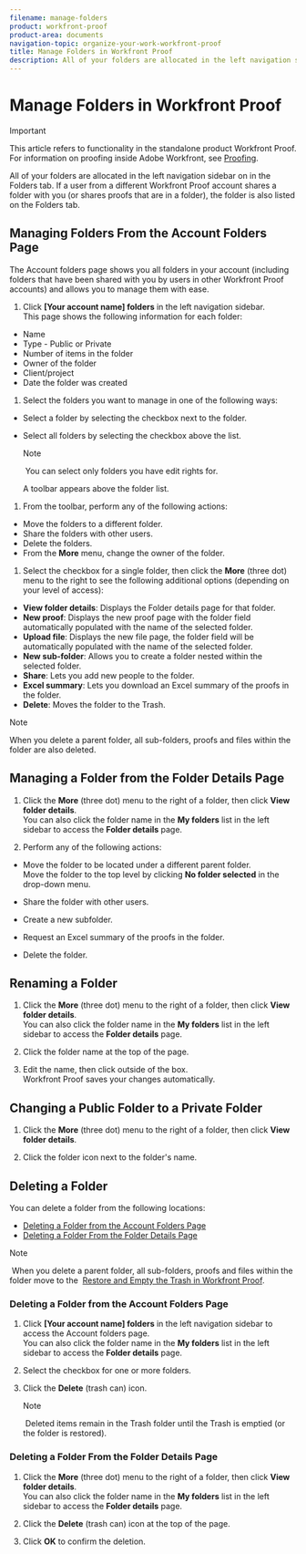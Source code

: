 ```yaml
---
filename: manage-folders
product: workfront-proof
product-area: documents
navigation-topic: organize-your-work-workfront-proof
title: Manage Folders in Workfront Proof
description: All of your folders are allocated in the left navigation sidebar on in the Folders tab. If a user from a different Workfront Proof account shares a folder with you (or shares proofs that are in a folder), the folder is also listed on the Folders tab.
---
```


# Manage Folders in Workfront Proof

>[!IMPORTANT]
>
>This article refers to functionality in the standalone product Workfront Proof. For information on proofing inside Adobe Workfront, see [Proofing](../../../review-and-approve-work/proofing/proofing.md).

All of your folders are allocated in the left navigation sidebar on in the Folders tab. If a user from a different Workfront Proof account shares a folder with you (or shares proofs that are in a folder), the folder is also listed on the Folders tab.&nbsp;

## Managing Folders From the Account Folders Page

The Account folders page shows you all folders in your account (including folders that have been shared with you by users in other Workfront Proof accounts) and allows you to manage them with ease.

1. Click **[Your account name] folders**&nbsp;in the left navigation sidebar.  
   This page shows the following information for each folder:

  * Name
  * Type - Public or Private
  * Number of items in the folder
  * Owner of the folder
  * Client/project
  * Date the folder was created

1. Select the folders you want to manage in one of the following ways:

  * Select a folder by selecting the checkbox next to the folder.
  * Select all folders by selecting the checkbox above the list.

    >[!NOTE]
    >
    >&nbsp;You can select only folders you have edit rights for.

    A toolbar appears above the folder list.

1. From the toolbar, perform any of the following actions:

  * Move the folders to a different folder.
  * Share the folders with other users.
  * Delete the folders.
  * From the **More** menu, change the owner of the folder.

1. Select the checkbox for a single folder, then click the **More** (three dot) menu to the right to see the following additional options (depending on your level of access):

  * **View folder details**: Displays the Folder details page for that folder.
  * **New proof**: Displays the new proof page with the folder field automatically populated with the name of the selected folder.
  * **Upload file**: Displays the new file page, the folder field will be automatically populated with the name of the selected folder.
  * **New sub-folder**: Allows you to create a folder nested within the selected folder.
  * **Share**: Lets you add new people to the folder.
  * **Excel summary**: Lets you download an Excel summary of the proofs in the folder.
  * **Delete**: Moves the folder to the Trash.

>[!NOTE]
>
>When you delete a parent folder, all sub-folders, proofs and files within the folder are also deleted.

## Managing a Folder from the Folder Details Page

1. Click the **More** (three dot) menu to the right of a folder, then click **View folder details**.  
   You can also click the folder name in the **My folders** list in the left sidebar to access the **Folder details** page.

1. Perform any of the following actions:

  * Move the folder to be located under a different parent folder.  
    Move the folder to the top level by clicking **No folder selected** in the drop-down menu.
  
  * Share the folder with other users.&nbsp;
  * Create a new subfolder.&nbsp;
  * Request an Excel summary of the proofs in the folder.&nbsp;
  * Delete the folder.&nbsp;&nbsp;

## Renaming a Folder

1. Click the **More** (three dot) menu to the right of a folder, then click **View folder details**.  
   You can also click the folder name in the **My folders** list in the left sidebar to access the **Folder details** page.

1. Click the folder name at the top of the page.&nbsp;
1. Edit the name, then click outside of the box.   
   Workfront Proof saves your changes automatically.

## Changing a Public Folder to a Private Folder

1. Click the **More** (three dot) menu to the right of a folder, then click **View folder details**.

1. Click the folder icon next to the folder's name.

## Deleting a Folder

You can delete a folder from the following locations:

* [Deleting a Folder from the Account Folders Page](#delete-from-account-folders) 
* [Deleting a Folder From the Folder Details Page](#delete-from-details-page)

>[!NOTE]
>
>&nbsp;When you delete a parent folder, all sub-folders, proofs and files within the folder move to the&nbsp; [Restore and Empty the Trash in Workfront Proof](../../../workfront-proof/wp-work-proofsfiles/manage-your-work/restore-and-empty-trash.md).

### Deleting a Folder from the Account Folders Page

1. Click **[Your account name] folders** in the left navigation sidebar to access the Account folders page.  
   You can also click the folder name in the **My folders** list in the left sidebar to access the **Folder details** page.

1. Select the checkbox for one or more folders.&nbsp;
1. Click the **Delete**&nbsp;(trash can) icon.

   >[!NOTE]
   >
   >&nbsp;Deleted items remain in the Trash folder until the Trash is emptied (or the folder is restored).

### Deleting a Folder From the Folder Details Page

1. Click the **More** (three dot) menu to the right of a folder, then click **View folder details**.  
   You can also click the folder name in the **My folders** list in the left sidebar to access the **Folder details** page.

1. Click the **Delete**&nbsp;(trash can) icon at the top of the page.&nbsp;
1. Click **OK** to confirm the deletion.


